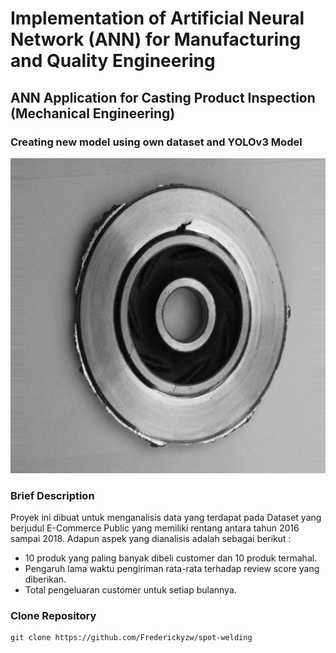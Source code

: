 # Implementation of Artificial Neural Network (ANN) for Manufacturing and Quality Engineering
## ANN Application for Casting Product Inspection (Mechanical Engineering)
### Creating new model using own dataset and YOLOv3 Model

<img src="https://github.com/Frederickyzw/spot-welding/blob/main/cast_def_0_42.jpeg?raw=true"></img>

### Brief Description
Proyek ini dibuat untuk menganalisis data yang terdapat pada Dataset yang berjudul E-Commerce Public yang memiliki rentang antara tahun 2016 sampai 2018. Adapun aspek yang dianalisis adalah sebagai berikut :
- 10 produk yang paling banyak dibeli customer dan 10 produk termahal.
- Pengaruh lama waktu pengiriman rata-rata terhadap review score yang diberikan.
- Total pengeluaran customer untuk setiap bulannya.

### Clone Repository
```
git clone https://github.com/Frederickyzw/spot-welding
```
